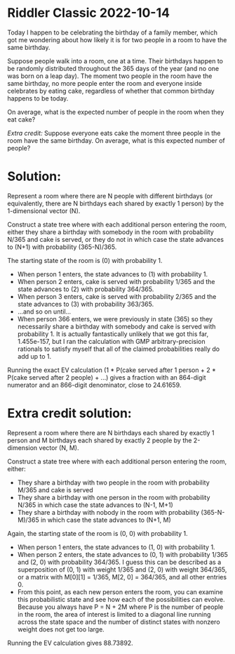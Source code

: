 # Riddler Classic 2022-10-14
Today I happen to be celebrating the birthday of a family member, which got me wondering about how likely it is for two people in a room to have the same birthday.

Suppose people walk into a room, one at a time. Their birthdays happen to be randomly distributed throughout the 365 days of the year (and no one was born on a leap day). The moment two people in the room have the same birthday, no more people enter the room and everyone inside celebrates by eating cake, regardless of whether that common birthday happens to be today.

On average, what is the expected number of people in the room when they eat cake?

_Extra credit:_ Suppose everyone eats cake the moment three people in the room have the same birthday. On average, what is this expected number of people?

# Solution:
Represent a room where there are N people with different birthdays (or equivalently, there are N birthdays each shared by exactly 1 person) by the 1-dimensional vector (N).

Construct a state tree where with each additional person entering the room, either they share a birthday with somebody in the room with probability N/365 and cake is served, or they do not in which case the state advances to (N+1) with probability (365-N)/365.

The starting state of the room is (0) with probability 1.
* When person 1 enters, the state advances to (1) with probability 1.
* When person 2 enters, cake is served with probability 1/365 and the state advances to (2) with probability 364/365.
* When person 3 enters, cake is served with probability 2/365 and the state advances to (3) with probability 363/365.
* ...and so on until...
* When person 366 enters, we were previously in state (365) so they necessarily share a birthday with somebody and cake is served with probability 1. It is actually fantastically unlikely that we got this far, 1.455e-157, but I ran the calculation with GMP arbitrary-precision rationals to satisfy myself that all of the claimed probabilities really do add up to 1. 

Running the exact EV calculation (1 * P(cake served after 1 person + 2 * P(cake served after 2 people) + ...) gives a fraction with an 864-digit numerator and an 866-digit denominator, close to 24.61659.

# Extra credit solution:
Represent a room where there are N birthdays each shared by exactly 1 person and M birthdays each shared by exactly 2 people by the 2-dimension vector (N, M).

Construct a state tree where with each additional person entering the room, either:
* They share a birthday with two people in the room with probability M/365 and cake is served
* They share a birthday with one person in the room with probability N/365 in which case the state advances to (N-1, M+1)
* They share a birthday with nobody in the room with probability (365-N-M)/365 in which case the state advances to (N+1, M)

Again, the starting state of the room is (0, 0) with probability 1.
* When person 1 enters, the state advances to (1, 0) with probability 1.
* When person 2 enters, the state advances to (0, 1) with probability 1/365 and (2, 0) with probability 364/365. I guess this can be described as a superposition of (0, 1) with weight 1/365 and (2, 0) with weight 364/365, or a matrix with M[0][1] = 1/365, M[2, 0] = 364/365, and all other entries 0.
* From this point, as each new person enters the room, you can examine this probabilistic state and see how each of the possibilities can evolve.  Because you always have P = N + 2M where P is the number of people in the room, the area of interest is limited to a diagonal line running across the state space and the number of distinct states with nonzero weight does not get too large.

Running the EV calculation gives 88.73892.
